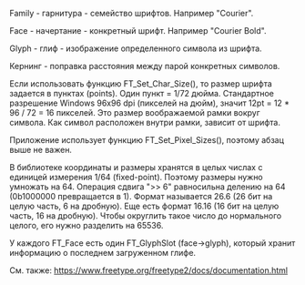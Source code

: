 Family - гарнитура - семейство шрифтов. Например "Courier".

Face - начертание - конкретный шрифт. Например "Courier Bold".

Glyph - глиф - изображение определенного символа из шрифта.

Кернинг - поправка расстояния между парой конкретных символов.

Если использовать функцию FT_Set_Char_Size(), то
размер шрифта задается в пунктах (points). Один пункт = 1/72 дюйма.
Стандартное разрешение Windows 96x96 dpi (пикселей на дюйм),
значит 12pt = 12 * 96 / 72 = 16 пикселей. Это размер воображаемой рамки
вокруг символа. Как символ расположен внутри рамки, зависит от шрифта.

Приложение использует функцию FT_Set_Pixel_Sizes(), поэтому абзац выше не важен.

В библиотеке координаты и размеры хранятся в целых числах с единицей измерения
1/64 (fixed-point). Поэтому размеры нужно умножать на 64.
Операция сдвига ">> 6" равносильна делению на 64 (0b1000000 превращается в 1).
Формат называется 26.6 (26 бит на целую часть, 6 на дробную).
Еще есть формат 16.16 (16 бит на целую часть, 16 на дробную). Чтобы округлить
такое число до нормального целого, его нужно разделить на 65536.

У каждого FT_Face есть один FT_GlyphSlot (face->glyph), который хранит информацию о последнем загруженном глифе.

См. также: https://www.freetype.org/freetype2/docs/documentation.html
